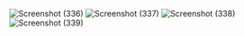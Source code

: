![Screenshot (336)](https://github.com/user-attachments/assets/eb43057e-ab76-4dc2-ba5a-bdaf9c811d57)
![Screenshot (337)](https://github.com/user-attachments/assets/80a0ebd8-e7c6-4fed-8434-c5c9cf6a16ae)
![Screenshot (338)](https://github.com/user-attachments/assets/94e1809f-c4eb-4fea-b91c-15c53c4e8483)
![Screenshot (339)](https://github.com/user-attachments/assets/3134ee83-9d10-401f-b766-dde31340a813)
